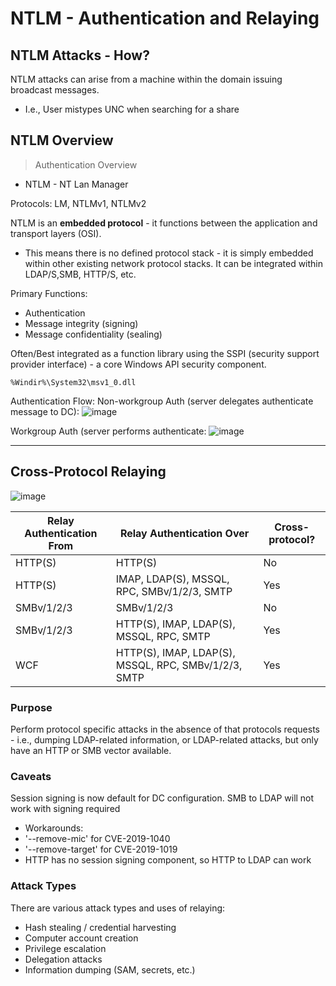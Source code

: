 # NTLM - Authentication and Relaying
## NTLM Attacks - How?
NTLM attacks can arise from a machine within the domain issuing broadcast messages. 
  - I.e., User mistypes UNC when searching for a share

## NTLM Overview
> Authentication Overview
- NTLM - NT Lan Manager

Protocols:
LM, NTLMv1, NTLMv2

NTLM is an **embedded protocol** - it functions between the application and transport layers (OSI).
  - This means there is no defined protocol stack  - it is simply embedded within other existing network protocol stacks. It can be integrated within LDAP/S,SMB, HTTP/S, etc.

Primary Functions:
  - Authentication
  - Message integrity (signing)
  - Message confidentiality (sealing)

Often/Best integrated as a function library using the SSPI (security support provider interface) - a core Windows API security component.
```
%Windir%\System32\msv1_0.dll
```
Authentication Flow:
Non-workgroup Auth (server delegates authenticate message to DC):
![image](https://github.com/user-attachments/assets/c5ab8498-a4d1-4acd-8e4e-7bc384fb1256)

Workgroup Auth (server performs authenticate:
![image](https://github.com/user-attachments/assets/216f9eaa-4632-448a-be8b-a74fc32cb6d7)


------

## Cross-Protocol Relaying

![image](https://github.com/user-attachments/assets/372ee0c2-11c6-4fee-a8c7-eb912043ab6a)



| Relay Authentication From      | Relay Authentication Over                                      | Cross-protocol? |
|---------------------------------|---------------------------------------------------------------|-----------------|
| HTTP(S)                         | HTTP(S)                                                       | No              |
| HTTP(S)                         | IMAP, LDAP(S), MSSQL, RPC, SMBv/1/2/3, SMTP                   | Yes             |
| SMBv/1/2/3                      | SMBv/1/2/3                                                    | No              |
| SMBv/1/2/3                      | HTTP(S), IMAP, LDAP(S), MSSQL, RPC, SMTP                      | Yes             |
| WCF                             | HTTP(S), IMAP, LDAP(S), MSSQL, RPC, SMBv/1/2/3, SMTP          | Yes             |

### Purpose
Perform protocol specific attacks in the absence of that protocols requests - i.e., dumping LDAP-related information, or LDAP-related attacks, but only have an HTTP or SMB vector available.


### Caveats
Session signing is now default for DC configuration.
SMB to LDAP will not work with signing required
  - Workarounds:
  -   '--remove-mic' for CVE-2019-1040
  -   '--remove-target' for CVE-2019-1019
  -   HTTP has no session signing component, so HTTP to LDAP can work

### Attack Types
There are various attack types and uses of relaying:
  - Hash stealing / credential harvesting
  - Computer account creation
  - Privilege escalation
  - Delegation attacks
  - Information dumping (SAM, secrets, etc.)
